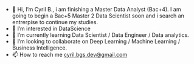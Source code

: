 - 👋 Hi, I’m Cyril B., i am finishing a Master Data Analyst (Bac+4). I am going to begin a Bac+5 Master 2 Data Scientist soon and i search an entrerpise to continue my studies.
- 👀 I’m interested in DataScience
- 🌱 I’m currently learning Data Scientist / Data Engineer / Data analytics.
- 💞️ I’m looking to collaborate on Deep Learning / Machine Learning / Business Intelligence.
- 📫 How to reach me cyril.bgs.dev@gmail.com

<!---
InProgress63/InProgress63 is a ✨ special ✨ repository because its `README.md` (this file) appears on your GitHub profile.
You can click the Preview link to take a look at your changes.
--->
